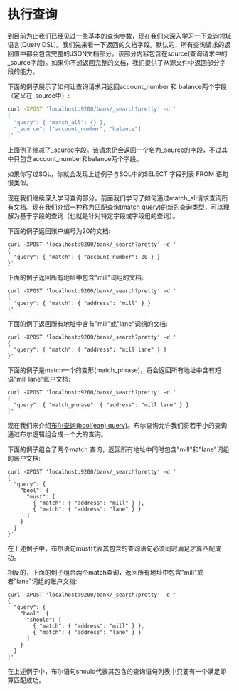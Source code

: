 # 执行查询

到目前为止我们已经见过一些基本的查询参数，现在我们来深入学习一下查询领域语言\(Query DSL\)。我们先来看一下返回的文档字段。默认的，所有查询请求的返回值中都会包含完整的JSON文档部分。该部分内容包含在source\(查询请求中的\_source字段\)。如果你不想返回完整的文档，我们提供了从源文件中返回部分字段的能力。

下面的例子展示了如何让查询请求只返回account\_number 和 balance两个字段（定义在\_source中）:

```bash
curl -XPOST 'localhost:9200/bank/_search?pretty' -d '
{
  "query": { "match_all": {} },
  "_source": ["account_number", "balance"]
}'
```

上面例子缩减了\_source字段。该请求仍会返回一个名为\_source的字段，不过其中只包含account\_number和balance两个字段。

如果你写过SQL，你就会发现上述例子与SQL中的SELECT 字段列表 FROM 语句很类似。

现在我们继续深入学习查询部分。前面我们学习了如何通过match\_all请求查询所有文档。现在我们介绍一种称为[匹配查询\(match query\)](/query-dsl/full-text-query/match-query.md)的新的查询类型，可以理解为基于字段的查询（也就是针对特定字段或字段组的查询）。

下面的例子返回账户编号为20的文档:

```
curl -XPOST 'localhost:9200/bank/_search?pretty' -d '
{
  "query": { "match": { "account_number": 20 } }
}'
```

下面的例子返回所有地址中包含"mill"词组的文档:

```
curl -XPOST 'localhost:9200/bank/_search?pretty' -d '
{
  "query": { "match": { "address": "mill" } }
}'
```

下面的例子返回所有地址中含有"mill"或"lane"词组的文档:

```
curl -XPOST 'localhost:9200/bank/_search?pretty' -d '
{
  "query": { "match": { "address": "mill lane" } }
}'
```

下面的例子是match一个的变形\(match\_phrase\)，将会返回所有地址中含有短语"mill lane"账户文档:

```
curl -XPOST 'localhost:9200/bank/_search?pretty' -d '
{
  "query": { "match_phrase": { "address": "mill lane" } }
}'
```

现在我们来介绍[布尔查询\(bool\(ean\) query\)](/query-dsl/compound-queries/bool-query.md)。布尔查询允许我们将若干小的查询通过布尔逻辑组合成一个大的查询。

下面的例子组合了两个match 查询，返回所有地址中同时包含"mill"和"lane"词组的账户文档:

```
curl -XPOST 'localhost:9200/bank/_search?pretty' -d '
{
  "query": {
    "bool": {
      "must": [
        { "match": { "address": "mill" } },
        { "match": { "address": "lane" } }
      ]
    }
  }
}'
```

在上述例子中，布尔语句must代表其包含的查询语句必须同时满足才算匹配成功。

相反的，下面的例子组合两个match查询，返回所有地址中包含"mill"或者"lane"词组的账户文档:

```
curl -XPOST 'localhost:9200/bank/_search?pretty' -d '
{
  "query": {
    "bool": {
      "should": [
        { "match": { "address": "mill" } },
        { "match": { "address": "lane" } }
      ]
    }
  }
}'
```

在上述例子中，布尔语句should代表其包含的查询语句列表中只要有一个满足即算匹配成功。





